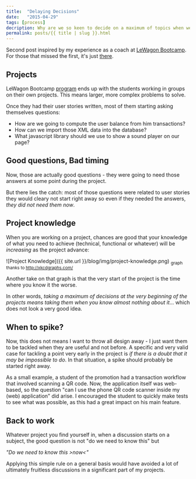 ```yaml
---
title:  "Delaying Decisions"
date:   "2015-04-29"
tags: [process]
decription: Why are we so keen to decide on a maximum of topics when we know the least about them.
permalink: posts/{{ title | slug }}.html
---
```


Second post inspired by my experience as a coach at [LeWagon Bootcamp](http://lewagon.org/program). For those that missed the first, it's just [there](http://vanakenm.github.io/blog/2015/04/14/10-percent-working.html).

## Projects

LeWagon Bootcamp [program](http://lewagon.org/program) ends up with the students working in groups on their own projects. This means larger, more complex problems to solve.

Once they had their user stories written, most of them starting asking themselves questions:

* How are we going to compute the user balance from him transactions?
* How can we import those XML data into the database?
* What javascript library should we use to show a sound player on our page?

## Good questions, Bad timing

Now, those are actually good questions - they were going to need those answers at some point during the project.

But there lies the catch: most of those questions were related to user stories they would cleary not start right away so even if they needed the answers, *they did not need them now*.

## Project knowledge

When you are working on a project, chances are good that your knowledge of what you need to achieve (technical, functional or whatever) will be *increasing* as the project advance:

![Project Knowledge]({{ site.url }}/blog/img/project-knowledge.png)
<sub class="pull-right">graph thanks to http://xkcdgraphs.com/</sub>

Another take on that graph is that the very start of the project is the time where you know it the worse.

In other words, *taking a maximum of decisions at the very beginning of the projects means taking them when you know almost nothing about it*... which does not look a very good idea.

## When to spike?

Now, this does not means I want to throw all design away - I just want them to be tackled when they are useful and not before. A specific and very valid case for tackling a point very early in the project is *if there is a doubt that it may be impossible to do*. In that situation, a spike should probably be started right away.

As a small example, a student of the promotion had a transaction workflow that involved scanning a QR code. Now, the application itself was web-based, so the question "can I use the phone QR code scanner inside my (web) application" did arise. I encouraged the student to quickly make tests to see what was possible, as this had a great impact on his main feature.

## Back to work

Whatever project you find yourself in, when a discussion starts on a subject, the good question is not "do we need to know this" but

*"Do we need to know this >now<"*

Applying this simple rule on a general basis would have avoided a lot of ultimately fruitless discussions in a significant part of my projects.

